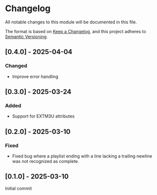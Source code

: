 # Changelog

All notable changes to this module will be documented in this file.

The format is based on [Keep a Changelog](https://keepachangelog.com/en/1.1.0/),
and this project adheres to [Semantic Versioning](https://semver.org/spec/v2.0.0.html).

## [0.4.0] - 2025-04-04

### Changed

- Improve error handling

## [0.3.0] - 2025-03-24

### Added

- Support for EXTM3U attributes

## [0.2.0] - 2025-03-10

### Fixed

- Fixed bug where a playlist ending with a line lacking a trailing newline was not recognized as complete.

## [0.1.0] - 2025-03-10

Initial commit
